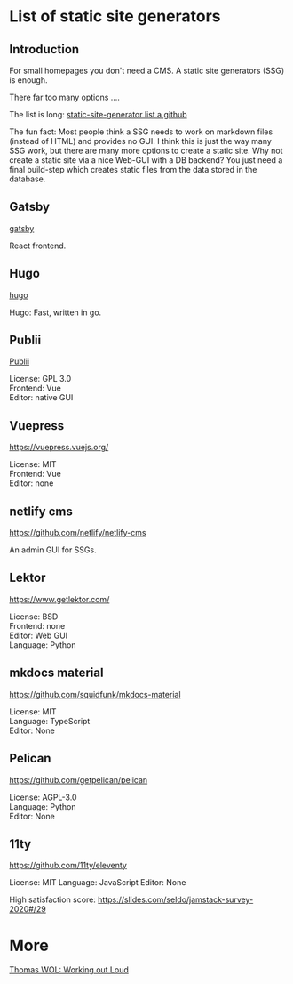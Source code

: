 # List of static site generators

## Introduction

For small homepages you don't need a CMS. A static site generators (SSG) is enough.

There far too many options ....

The list is long: [static-site-generator list a github](https://github.com/topics/static-site-generator)

The fun fact: Most people think a SSG needs to work on markdown files (instead of HTML) and provides no GUI. I think this is just the way many SSG work, but there are many more options to create a static site. Why not create a static site via a nice Web-GUI with a DB backend? You just need a final build-step which creates static files from the data stored in the database.

## Gatsby

[gatsby](https://github.com/gatsbyjs/gatsby)

React frontend.

## Hugo
[hugo](https://github.com/gohugoio/hugo)

Hugo: Fast, written in go.

## Publii

[Publii](https://getpublii.com/)

License: GPL 3.0  
Frontend: Vue  
Editor: native GUI  

## Vuepress

https://vuepress.vuejs.org/

License: MIT  
Frontend: Vue  
Editor: none  

## netlify cms

https://github.com/netlify/netlify-cms

An admin GUI for SSGs.

## Lektor

https://www.getlektor.com/

License: BSD  
Frontend: none  
Editor: Web GUI  
Language: Python  

## mkdocs material

https://github.com/squidfunk/mkdocs-material

License: MIT  
Language: TypeScript  
Editor: None

## Pelican

https://github.com/getpelican/pelican

License:  AGPL-3.0  
Language: Python  
Editor: None  

## 11ty

https://github.com/11ty/eleventy

License: MIT
Language: JavaScript
Editor: None

High satisfaction score: https://slides.com/seldo/jamstack-survey-2020#/29


# More

[Thomas WOL: Working out Loud](https://github.com/guettli/wol)

